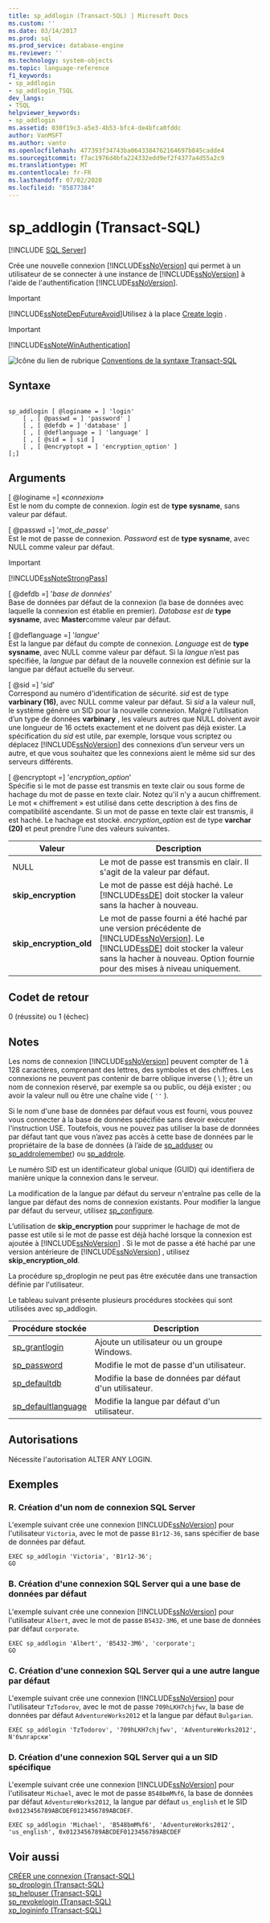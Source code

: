 ```yaml
---
title: sp_addlogin (Transact-SQL) | Microsoft Docs
ms.custom: ''
ms.date: 03/14/2017
ms.prod: sql
ms.prod_service: database-engine
ms.reviewer: ''
ms.technology: system-objects
ms.topic: language-reference
f1_keywords:
- sp_addlogin
- sp_addlogin_TSQL
dev_langs:
- TSQL
helpviewer_keywords:
- sp_addlogin
ms.assetid: 030f19c3-a5e3-4b53-bfc4-de4bfca0fddc
author: VanMSFT
ms.author: vanto
ms.openlocfilehash: 477393f34743ba0643384762164697b845cadde4
ms.sourcegitcommit: f7ac1976d4bfa224332edd9ef2f4377a4d55a2c9
ms.translationtype: MT
ms.contentlocale: fr-FR
ms.lasthandoff: 07/02/2020
ms.locfileid: "85877384"
---
```

# <a name="sp_addlogin-transact-sql"></a>sp_addlogin (Transact-SQL)
[!INCLUDE [SQL Server](../../includes/applies-to-version/sqlserver.md)]

  Crée une nouvelle connexion [!INCLUDE[ssNoVersion](../../includes/ssnoversion-md.md)] qui permet à un utilisateur de se connecter à une instance de [!INCLUDE[ssNoVersion](../../includes/ssnoversion-md.md)] à l'aide de l'authentification [!INCLUDE[ssNoVersion](../../includes/ssnoversion-md.md)].  
  
> [!IMPORTANT]  
>  [!INCLUDE[ssNoteDepFutureAvoid](../../includes/ssnotedepfutureavoid-md.md)]Utilisez à la place [Create login](../../t-sql/statements/create-login-transact-sql.md) .  
  
> [!IMPORTANT]  
>  [!INCLUDE[ssNoteWinAuthentication](../../includes/ssnotewinauthentication-md.md)]  
  
 ![Icône du lien de rubrique](../../database-engine/configure-windows/media/topic-link.gif "Icône du lien de rubrique") [Conventions de la syntaxe Transact-SQL](../../t-sql/language-elements/transact-sql-syntax-conventions-transact-sql.md)  
  
## <a name="syntax"></a>Syntaxe  
  
```  
  
sp_addlogin [ @loginame = ] 'login'   
    [ , [ @passwd = ] 'password' ]   
    [ , [ @defdb = ] 'database' ]   
    [ , [ @deflanguage = ] 'language' ]   
    [ , [ @sid = ] sid ]   
    [ , [ @encryptopt = ] 'encryption_option' ]   
[;]  
```  
  
## <a name="arguments"></a>Arguments  
 [ @loginame =] «*connexion*»  
 Est le nom du compte de connexion. *login* est de **type sysname**, sans valeur par défaut.  
  
 [ @passwd =] '*mot_de_passe*'  
 Est le mot de passe de connexion. *Password* est de **type sysname**, avec NULL comme valeur par défaut.  
  
> [!IMPORTANT]  
>  [!INCLUDE[ssNoteStrongPass](../../includes/ssnotestrongpass-md.md)]  
  
 [ @defdb =] '*base de données*'  
 Base de données par défaut de la connexion (la base de données avec laquelle la connexion est établie en premier). *Database est de* **type sysname**, avec **Master**comme valeur par défaut.  
  
 [ @deflanguage =] '*langue*'  
 Est la langue par défaut du compte de connexion. *Language* est de **type sysname**, avec NULL comme valeur par défaut. Si la *langue* n’est pas spécifiée, la *langue* par défaut de la nouvelle connexion est définie sur la langue par défaut actuelle du serveur.  
  
 [ @sid =] '*sid*'  
 Correspond au numéro d'identification de sécurité. *sid* est de type **varbinary (16)**, avec NULL comme valeur par défaut. Si *sid* a la valeur null, le système génère un SID pour la nouvelle connexion. Malgré l’utilisation d’un type de données **varbinary** , les valeurs autres que NULL doivent avoir une longueur de 16 octets exactement et ne doivent pas déjà exister. La spécification du *sid* est utile, par exemple, lorsque vous scriptez ou déplacez [!INCLUDE[ssNoVersion](../../includes/ssnoversion-md.md)] des connexions d’un serveur vers un autre, et que vous souhaitez que les connexions aient le même sid sur des serveurs différents.  
  
 [ @encryptopt =] '*encryption_option*'  
 Spécifie si le mot de passe est transmis en texte clair ou sous forme de hachage du mot de passe en texte clair. Notez qu'il n'y a aucun chiffrement. Le mot « chiffrement » est utilisé dans cette description à des fins de compatibilité ascendante. Si un mot de passe en texte clair est transmis, il est haché. Le hachage est stocké. *encryption_option* est de type **varchar (20)** et peut prendre l’une des valeurs suivantes.  
  
|Valeur|Description|  
|-----------|-----------------|  
|NULL|Le mot de passe est transmis en clair. Il s'agit de la valeur par défaut.|  
|**skip_encryption**|Le mot de passe est déjà haché. Le [!INCLUDE[ssDE](../../includes/ssde-md.md)] doit stocker la valeur sans la hacher à nouveau.|  
|**skip_encryption_old**|Le mot de passe fourni a été haché par une version précédente de [!INCLUDE[ssNoVersion](../../includes/ssnoversion-md.md)]. Le [!INCLUDE[ssDE](../../includes/ssde-md.md)] doit stocker la valeur sans la hacher à nouveau. Option fournie pour des mises à niveau uniquement.|  
  
## <a name="return-code-values"></a>Codet de retour  
 0 (réussite) ou 1 (échec)  
  
## <a name="remarks"></a>Notes  
 Les noms de connexion [!INCLUDE[ssNoVersion](../../includes/ssnoversion-md.md)] peuvent compter de 1 à 128 caractères, comprenant des lettres, des symboles et des chiffres. Les connexions ne peuvent pas contenir de barre oblique inverse ( \\ ); être un nom de connexion réservé, par exemple sa ou public, ou déjà exister ; ou avoir la valeur null ou être une chaîne vide ( `''` ).  
  
 Si le nom d'une base de données par défaut vous est fourni, vous pouvez vous connecter à la base de données spécifiée sans devoir exécuter l'instruction USE. Toutefois, vous ne pouvez pas utiliser la base de données par défaut tant que vous n’avez pas accès à cette base de données par le propriétaire de la base de données (à l’aide de [sp_adduser](../../relational-databases/system-stored-procedures/sp-adduser-transact-sql.md) ou [sp_addrolemember](../../relational-databases/system-stored-procedures/sp-addrolemember-transact-sql.md)) ou [sp_addrole](../../relational-databases/system-stored-procedures/sp-addrole-transact-sql.md).  
  
 Le numéro SID est un identificateur global unique (GUID) qui identifiera de manière unique la connexion dans le serveur.  
  
 La modification de la langue par défaut du serveur n'entraîne pas celle de la langue par défaut des noms de connexion existants. Pour modifier la langue par défaut du serveur, utilisez [sp_configure](../../relational-databases/system-stored-procedures/sp-configure-transact-sql.md).  
  
 L’utilisation de **skip_encryption** pour supprimer le hachage de mot de passe est utile si le mot de passe est déjà haché lorsque la connexion est ajoutée à [!INCLUDE[ssNoVersion](../../includes/ssnoversion-md.md)] . Si le mot de passe a été haché par une version antérieure de [!INCLUDE[ssNoVersion](../../includes/ssnoversion-md.md)] , utilisez **skip_encryption_old**.  
  
 La procédure sp_droplogin ne peut pas être exécutée dans une transaction définie par l'utilisateur.  
  
 Le tableau suivant présente plusieurs procédures stockées qui sont utilisées avec sp_addlogin.  
  
|Procédure stockée|Description|  
|----------------------|-----------------|  
|[sp_grantlogin](../../relational-databases/system-stored-procedures/sp-grantlogin-transact-sql.md)|Ajoute un utilisateur ou un groupe Windows.|  
|[sp_password](../../relational-databases/system-stored-procedures/sp-password-transact-sql.md)|Modifie le mot de passe d'un utilisateur.|  
|[sp_defaultdb](../../relational-databases/system-stored-procedures/sp-defaultdb-transact-sql.md)|Modifie la base de données par défaut d'un utilisateur.|  
|[sp_defaultlanguage](../../relational-databases/system-stored-procedures/sp-defaultlanguage-transact-sql.md)|Modifie la langue par défaut d'un utilisateur.|  
  
## <a name="permissions"></a>Autorisations  
 Nécessite l'autorisation ALTER ANY LOGIN.  
  
## <a name="examples"></a>Exemples  
  
### <a name="a-creating-a-sql-server-login"></a>R. Création d'un nom de connexion SQL Server  
 L'exemple suivant crée une connexion [!INCLUDE[ssNoVersion](../../includes/ssnoversion-md.md)] pour l'utilisateur `Victoria`, avec le mot de passe `B1r12-36`, sans spécifier de base de données par défaut.  
  
```  
EXEC sp_addlogin 'Victoria', 'B1r12-36';  
GO  
```  
  
### <a name="b-creating-a-sql-server-login-that-has-a-default-database"></a>B. Création d'une connexion SQL Server qui a une base de données par défaut  
 L'exemple suivant crée une connexion [!INCLUDE[ssNoVersion](../../includes/ssnoversion-md.md)] pour l'utilisateur `Albert`, avec le mot de passe `B5432-3M6`, et une base de données par défaut `corporate`.  
  
```  
EXEC sp_addlogin 'Albert', 'B5432-3M6', 'corporate';  
GO  
```  
  
### <a name="c-creating-a-sql-server-login-that-has-a-different-default-language"></a>C. Création d'une connexion SQL Server qui a une autre langue par défaut  
 L'exemple suivant crée une connexion [!INCLUDE[ssNoVersion](../../includes/ssnoversion-md.md)] pour l'utilisateur `TzTodorov`, avec le mot de passe `709hLKH7chjfwv`, la base de données par défaut `AdventureWorks2012` et la langue par défaut `Bulgarian`.  
  
```  
EXEC sp_addlogin 'TzTodorov', '709hLKH7chjfwv', 'AdventureWorks2012', N'български'  
```  
  
### <a name="d-creating-a-sql-server-login-that-has-a-specific-sid"></a>D. Création d'une connexion SQL Server qui a un SID spécifique  
 L'exemple suivant crée une connexion [!INCLUDE[ssNoVersion](../../includes/ssnoversion-md.md)] pour l'utilisateur `Michael`, avec le mot de passe `B548bmM%f6`, la base de données par défaut `AdventureWorks2012`, la langue par défaut `us_english` et le SID `0x0123456789ABCDEF0123456789ABCDEF`.  
  
```  
EXEC sp_addlogin 'Michael', 'B548bmM%f6', 'AdventureWorks2012', 'us_english', 0x0123456789ABCDEF0123456789ABCDEF  
```  
  
## <a name="see-also"></a>Voir aussi  
 [CRÉER une connexion &#40;Transact-SQL&#41;](../../t-sql/statements/create-login-transact-sql.md)   
 [sp_droplogin &#40;Transact-SQL&#41;](../../relational-databases/system-stored-procedures/sp-droplogin-transact-sql.md)   
 [sp_helpuser &#40;Transact-SQL&#41;](../../relational-databases/system-stored-procedures/sp-helpuser-transact-sql.md)   
 [sp_revokelogin &#40;Transact-SQL&#41;](../../relational-databases/system-stored-procedures/sp-revokelogin-transact-sql.md)   
 [xp_logininfo &#40;Transact-SQL&#41;](../../relational-databases/system-stored-procedures/xp-logininfo-transact-sql.md)  
  
  
